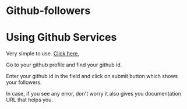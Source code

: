 # Github-followers

# Using Github Services

Very simple to use. <a href = "https://shivenderreddy.github.io/Github-followers/index.tpl.html">Click here.</a>

Go to your github profile and find your github id.

Enter your github id in the field and click on submit button which shows your followers.

In case, if you see any error, don't worry it also gives you documentation URL that helps you.
